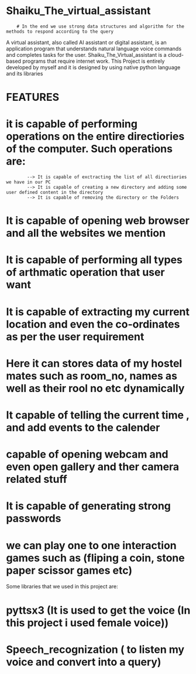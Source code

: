 # Shaiku_The_virtual_assistant

        # In the end we use strong data structures and algorithm for the methods to respond according to the query
A virtual assistant, also called AI assistant or digital assistant, is an application program that understands natural language voice commands and completes tasks for the user.
Shaiku_The_Virtual_assistant is a cloud-based programs that require internet work.
This Project is entirely developed by myself and it is designed by using native python language and its libraries

# FEATURES

# it is capable of performing operations on the entire directiories of the computer. Such operations are:
            --> It is capable of exctracting the list of all directiories we have in our PC
            --> It is capable of creating a new directory and adding some user defined content in the directory
            --> It is capable of removing the directory or the Folders
# It is capable of opening web browser and all the websites we mention
# It is capable of performing all types of arthmatic operation that user want
# It is capable of extracting my current location and even the co-ordinates as per the user requirement
# Here it can stores data of my hostel mates such as room_no, names as well as their rool no etc dynamically 
# It capable of telling the current time , and add events to the calender
# capable of opening webcam and even open gallery and ther camera related stuff
# It is capable of generating strong passwords
# we can play one to one interaction games such as (fliping a coin, stone paper scissor games etc)

Some libraries that we used in this project are:
# pyttsx3                 (It is used to get the voice (In this project i used female voice))
# Speech_recognization    ( to listen my voice and convert into a query)

